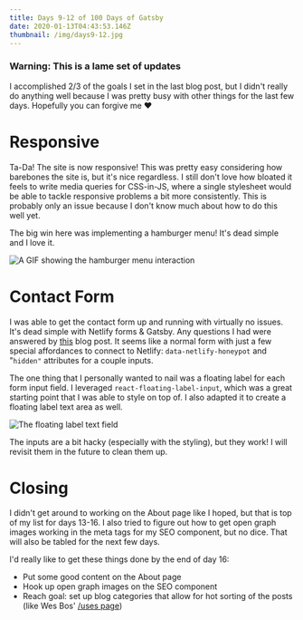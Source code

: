 ```yaml
---
title: Days 9-12 of 100 Days of Gatsby
date: 2020-01-13T04:43:53.146Z
thumbnail: /img/days9-12.jpg
---
```

### Warning: This is a lame set of updates

I accomplished 2/3 of the goals I set in the last blog post, but I didn't really do anything well because I was pretty busy with other things for the last few days. Hopefully you can forgive me ❤️

# Responsive

Ta-Da! The site is now responsive! This was pretty easy considering how barebones the site is, but it's nice regardless. I still don't love how bloated it feels to write media queries for CSS-in-JS, where a single stylesheet would be able to tackle responsive problems a bit more consistently. This is probably only an issue because I don't know much about how to do this well yet. 

The big win here was implementing a hamburger menu! It's dead simple and I love it.

![A GIF showing the hamburger menu interaction](/img/ezgif.com-optimize.gif "Hamburger Menu")

# Contact Form

I was able to get the contact form up and running with virtually no issues. It's dead simple with Netlify forms & Gatsby. Any questions I had were answered by [this](https://codebushi.com/form-handling-gatsby-netlify/) blog post. It seems like a normal form with just a few special affordances to connect to Netlify: `data-netlify-honeypot` and "`hidden"` attributes for a couple inputs.

The one thing that I personally wanted to nail was a floating label for each form input field. I leveraged `react-floating-label-input`, which was a great starting point that I was able to style on top of. I also adapted it to create a floating label text area as well. 

![The floating label text field](/img/screen-shot-2020-01-12-at-10.57.07-pm.png "Floating Label")

The inputs are a bit hacky (especially with the styling), but they work! I will revisit them in the future to clean them up.

# Closing

I didn't get around to working on the About page like I hoped, but that is top of my list for days 13-16. I also tried to figure out how to get open graph images working in the meta tags for my SEO component, but no dice. That will also be tabled for the next few days. 

I'd really like to get these things done by the end of day 16:

* Put some good content on the About page
* Hook up open graph images on the SEO component
* Reach goal: set up blog categories that allow for hot sorting of the posts (like Wes Bos' [/uses page](https://uses.tech/))
